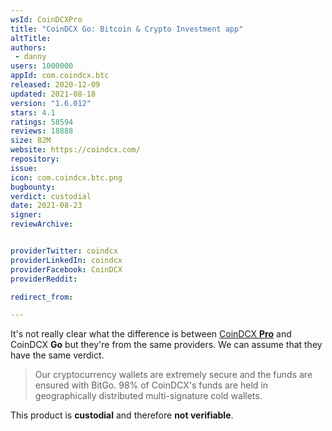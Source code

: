 ```yaml
---
wsId: CoinDCXPro
title: "CoinDCX Go: Bitcoin & Crypto Investment app"
altTitle: 
authors:
 - danny
users: 1000000
appId: com.coindcx.btc
released: 2020-12-09
updated: 2021-08-18
version: "1.6.012"
stars: 4.1
ratings: 58594
reviews: 18888
size: 82M
website: https://coindcx.com/
repository: 
issue: 
icon: com.coindcx.btc.png
bugbounty: 
verdict: custodial
date: 2021-08-23
signer: 
reviewArchive:


providerTwitter: coindcx
providerLinkedIn: coindcx
providerFacebook: CoinDCX
providerReddit: 

redirect_from:

---
```


It's not really clear what the difference is between [CoinDCX **Pro**](https://walletscrutiny.com/android/com.coindcx) and CoinDCX **Go** but they're from the same providers. We can assume that they have the same verdict.

> Our cryptocurrency wallets are extremely secure and the funds are ensured with BitGo. 98% of CoinDCX's funds are held in geographically distributed multi-signature cold wallets.

This product is **custodial** and therefore **not verifiable**.